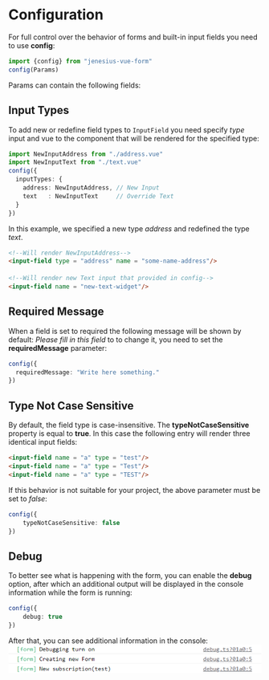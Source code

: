 # Configuration
For full control over the behavior of forms and built-in input fields
you need to use **config**:
```ts
import {config} from "jenesius-vue-form"
config(Params)
```
Params can contain the following fields:

## Input Types
To add new or redefine field types to `InputField` you need
specify *type* input and vue to the component that will be rendered for the specified
type:
```ts
import NewInputAddress from "./address.vue"
import NewInputText from "./text.vue"
config({
  inputTypes: {
    address: NewInputAddress, // New Input
    text   : NewInputText     // Override Text
  }
})
```
In this example, we specified a new type *address* and redefined the type
*text*.

```html
<!--Will render NewInputAddress-->
<input-field type = "address" name = "some-name-address"/>

<!--Will render new Text input that provided in config-->
<input-field name = "new-text-widget"/>
```

## Required Message
When a field is set to required the following message will be shown by default: *Please fill in this field* to
to change it, you need to set the **requiredMessage** parameter:
```ts
config({
  requiredMessage: "Write here something."
})
```

## Type Not Case Sensitive

By default, the field type is case-insensitive. The **typeNotCaseSensitive** property is equal to **true**. In this case
the following entry will render three identical input fields:
```html
<input-field name = "a" type = "test"/>
<input-field name = "a" type = "Test"/>
<input-field name = "a" type = "TEST"/>
```
If this behavior is not suitable for your project, the above parameter must be set to *false*:
```ts
config({
	typeNotCaseSensitive: false
})
```

## Debug

To better see what is happening with the form, you can enable the **debug** option, after which an additional output will be displayed in the console
information while the form is running:
```ts
config({
	debug: true
})
```
After that, you can see additional information in the console:
![img.png](../images/debug.png)
